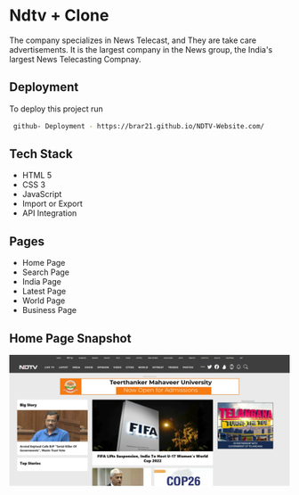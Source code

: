 
# Ndtv + Clone

The company specializes in News Telecast, and They are take care advertisements. It is the largest company in the News group, the India's largest News Telecasting Compnay. 


## Deployment

To deploy this project run

```bash
 github- Deployment - https://brar21.github.io/NDTV-Website.com/
```


## Tech Stack

- HTML 5
- CSS 3
- JavaScript
- Import or Export
- API Integration 

## Pages

- Home Page
- Search Page
- India Page
- Latest Page
- World Page
- Business Page


## Home Page Snapshot



<img src="https://github.com/Brar21/NDTV-Website.com/blob/master/imges/Homepage.jpg?raw=true" alt="hompage"/>

